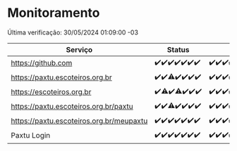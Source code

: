 # Monitoramento

Última verificação: 30/05/2024 01:09:00 -03

|Serviço|Status|Últimas 24h|
|---|---|---|
|https://github.com|<span title="2024-05-23: OK=24">✔️</span><span title="2024-05-24: OK=24">✔️</span><span title="2024-05-25: OK=24">✔️</span><span title="2024-05-26: OK=24">✔️</span><span title="2024-05-27: OK=24">✔️</span><span title="2024-05-28: OK=24">✔️</span><span title="2024-05-29: OK=4">✔️</span>|<span title="29/05/2024 01:10:00 -03 : 200">✔️</span><span title="29/05/2024 02:08:00 -03 : 200">✔️</span><span title="29/05/2024 03:09:00 -03 : 200">✔️</span><span title="29/05/2024 04:07:00 -03 : 200">✔️</span><span title="29/05/2024 05:10:00 -03 : 200">✔️</span><span title="29/05/2024 06:07:00 -03 : 200">✔️</span><span title="29/05/2024 07:07:00 -03 : 200">✔️</span><span title="29/05/2024 08:06:00 -03 : 200">✔️</span><span title="29/05/2024 09:12:00 -03 : 200">✔️</span><span title="29/05/2024 10:08:00 -03 : 200">✔️</span><span title="29/05/2024 11:06:00 -03 : 200">✔️</span><span title="29/05/2024 12:07:00 -03 : 200">✔️</span><span title="29/05/2024 13:08:00 -03 : 200">✔️</span><span title="29/05/2024 14:06:00 -03 : 200">✔️</span><span title="29/05/2024 15:08:00 -03 : 200">✔️</span><span title="29/05/2024 16:03:00 -03 : 200">✔️</span><span title="29/05/2024 17:07:00 -03 : 200">✔️</span><span title="29/05/2024 18:05:00 -03 : 200">✔️</span><span title="29/05/2024 19:06:00 -03 : 200">✔️</span><span title="29/05/2024 20:07:00 -03 : 200">✔️</span><span title="29/05/2024 21:32:00 -03 : 200">✔️</span><span title="29/05/2024 22:52:00 -03 : 200">✔️</span><span title="29/05/2024 23:24:00 -03 : 200">✔️</span><span title="30/05/2024 00:07:00 -03 : 200">✔️</span><span title="30/05/2024 01:09:00 -03 : 200">✔️</span>|
|https://paxtu.escoteiros.org.br|<span title="2024-05-23: OK=24">✔️</span><span title="2024-05-24: OK=24">✔️</span><span title="2024-05-25: OK=23, Falhas=1">⚠️</span><span title="2024-05-26: OK=24">✔️</span><span title="2024-05-27: OK=24">✔️</span><span title="2024-05-28: OK=24">✔️</span><span title="2024-05-29: OK=4">✔️</span>|<span title="29/05/2024 01:10:00 -03 : 200">✔️</span><span title="29/05/2024 02:08:00 -03 : 200">✔️</span><span title="29/05/2024 03:09:00 -03 : 200">✔️</span><span title="29/05/2024 04:07:00 -03 : 200">✔️</span><span title="29/05/2024 05:10:00 -03 : 200">✔️</span><span title="29/05/2024 06:07:00 -03 : 200">✔️</span><span title="29/05/2024 07:07:00 -03 : 200">✔️</span><span title="29/05/2024 08:06:00 -03 : 200">✔️</span><span title="29/05/2024 09:12:00 -03 : 200">✔️</span><span title="29/05/2024 10:08:00 -03 : 200">✔️</span><span title="29/05/2024 11:06:00 -03 : 200">✔️</span><span title="29/05/2024 12:07:00 -03 : 200">✔️</span><span title="29/05/2024 13:08:00 -03 : 200">✔️</span><span title="29/05/2024 14:06:00 -03 : 200">✔️</span><span title="29/05/2024 15:08:00 -03 : 200">✔️</span><span title="29/05/2024 16:03:00 -03 : 200">✔️</span><span title="29/05/2024 17:07:00 -03 : 200">✔️</span><span title="29/05/2024 18:05:00 -03 : 200">✔️</span><span title="29/05/2024 19:06:00 -03 : 200">✔️</span><span title="29/05/2024 20:07:00 -03 : 200">✔️</span><span title="29/05/2024 21:32:00 -03 : 200">✔️</span><span title="29/05/2024 22:52:00 -03 : 0">❌</span><span title="29/05/2024 23:24:00 -03 : 200">✔️</span><span title="30/05/2024 00:07:00 -03 : 0">❌</span><span title="30/05/2024 01:09:00 -03 : 200">✔️</span>|
|https://escoteiros.org.br|<span title="2024-05-23: OK=24">✔️</span><span title="2024-05-24: OK=23, Falhas=1">⚠️</span><span title="2024-05-25: OK=24">✔️</span><span title="2024-05-26: OK=23, Falhas=1">⚠️</span><span title="2024-05-27: OK=24">✔️</span><span title="2024-05-28: OK=24">✔️</span><span title="2024-05-29: OK=4">✔️</span>|<span title="29/05/2024 01:10:00 -03 : 200">✔️</span><span title="29/05/2024 02:08:00 -03 : 200">✔️</span><span title="29/05/2024 03:09:00 -03 : 200">✔️</span><span title="29/05/2024 04:07:00 -03 : 200">✔️</span><span title="29/05/2024 05:10:00 -03 : 200">✔️</span><span title="29/05/2024 06:07:00 -03 : 200">✔️</span><span title="29/05/2024 07:07:00 -03 : 200">✔️</span><span title="29/05/2024 08:06:00 -03 : 200">✔️</span><span title="29/05/2024 09:12:00 -03 : 200">✔️</span><span title="29/05/2024 10:08:00 -03 : 200">✔️</span><span title="29/05/2024 11:06:00 -03 : 200">✔️</span><span title="29/05/2024 12:07:00 -03 : 200">✔️</span><span title="29/05/2024 13:08:00 -03 : 200">✔️</span><span title="29/05/2024 14:06:00 -03 : 200">✔️</span><span title="29/05/2024 15:08:00 -03 : 200">✔️</span><span title="29/05/2024 16:03:00 -03 : 200">✔️</span><span title="29/05/2024 17:07:00 -03 : 200">✔️</span><span title="29/05/2024 18:05:00 -03 : 200">✔️</span><span title="29/05/2024 19:06:00 -03 : 200">✔️</span><span title="29/05/2024 20:07:00 -03 : 200">✔️</span><span title="29/05/2024 21:32:00 -03 : 200">✔️</span><span title="29/05/2024 22:52:00 -03 : 200">✔️</span><span title="29/05/2024 23:24:00 -03 : 200">✔️</span><span title="30/05/2024 00:07:00 -03 : 200">✔️</span><span title="30/05/2024 01:09:00 -03 : 200">✔️</span>|
|https://paxtu.escoteiros.org.br/paxtu|<span title="2024-05-23: OK=24">✔️</span><span title="2024-05-24: OK=24">✔️</span><span title="2024-05-25: OK=23, Falhas=1">⚠️</span><span title="2024-05-26: OK=24">✔️</span><span title="2024-05-27: OK=24">✔️</span><span title="2024-05-28: OK=24">✔️</span><span title="2024-05-29: OK=4">✔️</span>|<span title="29/05/2024 01:10:00 -03 : 200">✔️</span><span title="29/05/2024 02:08:00 -03 : 200">✔️</span><span title="29/05/2024 03:09:00 -03 : 200">✔️</span><span title="29/05/2024 04:07:00 -03 : 200">✔️</span><span title="29/05/2024 05:10:00 -03 : 200">✔️</span><span title="29/05/2024 06:07:00 -03 : 200">✔️</span><span title="29/05/2024 07:08:00 -03 : 200">✔️</span><span title="29/05/2024 08:06:00 -03 : 200">✔️</span><span title="29/05/2024 09:12:00 -03 : 200">✔️</span><span title="29/05/2024 10:08:00 -03 : 200">✔️</span><span title="29/05/2024 11:06:00 -03 : 200">✔️</span><span title="29/05/2024 12:07:00 -03 : 200">✔️</span><span title="29/05/2024 13:08:00 -03 : 200">✔️</span><span title="29/05/2024 14:06:00 -03 : 200">✔️</span><span title="29/05/2024 15:08:00 -03 : 200">✔️</span><span title="29/05/2024 16:03:00 -03 : 200">✔️</span><span title="29/05/2024 17:07:00 -03 : 200">✔️</span><span title="29/05/2024 18:05:00 -03 : 200">✔️</span><span title="29/05/2024 19:06:00 -03 : 200">✔️</span><span title="29/05/2024 20:07:00 -03 : 200">✔️</span><span title="29/05/2024 21:32:00 -03 : 200">✔️</span><span title="29/05/2024 22:52:00 -03 : 0">❌</span><span title="29/05/2024 23:24:00 -03 : 200">✔️</span><span title="30/05/2024 00:07:00 -03 : 0">❌</span><span title="30/05/2024 01:09:00 -03 : 200">✔️</span>|
|https://paxtu.escoteiros.org.br/meupaxtu|<span title="2024-05-23: OK=24">✔️</span><span title="2024-05-24: OK=24">✔️</span><span title="2024-05-25: OK=24">✔️</span><span title="2024-05-26: OK=24">✔️</span><span title="2024-05-27: OK=24">✔️</span><span title="2024-05-28: OK=24">✔️</span><span title="2024-05-29: OK=4">✔️</span>|<span title="29/05/2024 01:10:00 -03 : 200">✔️</span><span title="29/05/2024 02:08:00 -03 : 200">✔️</span><span title="29/05/2024 03:09:00 -03 : 200">✔️</span><span title="29/05/2024 04:07:00 -03 : 200">✔️</span><span title="29/05/2024 05:10:00 -03 : 200">✔️</span><span title="29/05/2024 06:07:00 -03 : 200">✔️</span><span title="29/05/2024 07:08:00 -03 : 200">✔️</span><span title="29/05/2024 08:06:00 -03 : 200">✔️</span><span title="29/05/2024 09:12:00 -03 : 200">✔️</span><span title="29/05/2024 10:08:00 -03 : 200">✔️</span><span title="29/05/2024 11:06:00 -03 : 200">✔️</span><span title="29/05/2024 12:07:00 -03 : 200">✔️</span><span title="29/05/2024 13:08:00 -03 : 200">✔️</span><span title="29/05/2024 14:06:00 -03 : 200">✔️</span><span title="29/05/2024 15:08:00 -03 : 200">✔️</span><span title="29/05/2024 16:03:00 -03 : 200">✔️</span><span title="29/05/2024 17:07:00 -03 : 200">✔️</span><span title="29/05/2024 18:05:00 -03 : 200">✔️</span><span title="29/05/2024 19:06:00 -03 : 200">✔️</span><span title="29/05/2024 20:07:00 -03 : 200">✔️</span><span title="29/05/2024 21:32:00 -03 : 200">✔️</span><span title="29/05/2024 22:52:00 -03 : 0">❌</span><span title="29/05/2024 23:24:00 -03 : 200">✔️</span><span title="30/05/2024 00:07:00 -03 : 0">❌</span><span title="30/05/2024 01:09:00 -03 : 200">✔️</span>|
|Paxtu Login|<span title="2024-05-23: OK=24">✔️</span><span title="2024-05-24: OK=24">✔️</span><span title="2024-05-25: OK=24">✔️</span><span title="2024-05-26: OK=24">✔️</span><span title="2024-05-27: OK=24">✔️</span><span title="2024-05-28: OK=24">✔️</span><span title="2024-05-29: OK=4">✔️</span>|<span title="29/05/2024 01:10:00 -03 : 200">✔️</span><span title="29/05/2024 02:08:00 -03 : 200">✔️</span><span title="29/05/2024 03:09:00 -03 : 200">✔️</span><span title="29/05/2024 04:07:00 -03 : 200">✔️</span><span title="29/05/2024 05:10:00 -03 : 200">✔️</span><span title="29/05/2024 06:07:00 -03 : 200">✔️</span><span title="29/05/2024 07:08:00 -03 : 200">✔️</span><span title="29/05/2024 08:06:00 -03 : 200">✔️</span><span title="29/05/2024 09:12:00 -03 : 200">✔️</span><span title="29/05/2024 10:08:00 -03 : 200">✔️</span><span title="29/05/2024 11:06:00 -03 : 200">✔️</span><span title="29/05/2024 12:07:00 -03 : 200">✔️</span><span title="29/05/2024 13:08:00 -03 : 200">✔️</span><span title="29/05/2024 14:06:00 -03 : 200">✔️</span><span title="29/05/2024 15:08:00 -03 : 200">✔️</span><span title="29/05/2024 16:03:00 -03 : 200">✔️</span><span title="29/05/2024 17:07:00 -03 : 200">✔️</span><span title="29/05/2024 18:05:00 -03 : 200">✔️</span><span title="29/05/2024 19:06:00 -03 : 200">✔️</span><span title="29/05/2024 20:07:00 -03 : 200">✔️</span><span title="29/05/2024 21:32:00 -03 : 200">✔️</span><span title="29/05/2024 22:52:00 -03 : 504">❌</span><span title="29/05/2024 23:24:00 -03 : 200">✔️</span><span title="30/05/2024 00:07:00 -03 : 504">❌</span><span title="30/05/2024 01:09:00 -03 : 200">✔️</span>|
